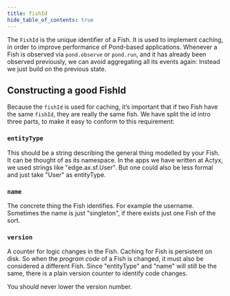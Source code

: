 ```yaml
---
title: fishId
hide_table_of_contents: true
---
```


The `FishId` is the unique identifier of a Fish. It is used to implement caching, in order to
improve performance of Pond-based applications. Whenever a Fish is observed via `pond.observe` or
`pond.run`, and it has already been observed previously, we can avoid aggregating all its events
again: Instead we just build on the previous state.

## Constructing a good FishId

Because the `fishId` is used for caching, it’s important that if two Fish have the same `fishId`,
they are really the same fish. We have split the id intro three parts, to make it easy to conform to
this requirement:

### `entityType` 

This should be a string describing the general thing modelled by your Fish. It can be thought of as
its namespace. In the apps we have written at Actyx, we used strings like "edge.ax.sf.User". But
one could also be less formal and just take "User" as entityType.
  
### `name`

The concrete thing the Fish identifies. For example the username. Sometimes the name is just
"singleton", if there exists just one Fish of the sort.
  
### `version`

A counter for logic changes in the Fish. Caching for Fish is persistent on disk. So when the
_program code_ of a Fish is changed, it must also be considered a different Fish. Since "entityType"
and "name" will still be the same, there is a plain version counter to identify code changes.
  
You should never lower the version number.
